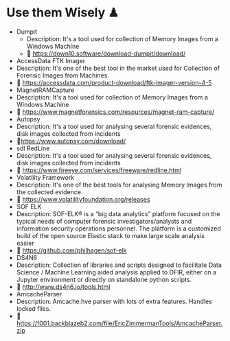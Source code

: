 # Use them Wisely ♟
* Dumpit 
  * Description: It's a tool used for collection of Memory Images from a Windows Machine
  * 🔗 https://down10.software/download-dumpit/download/
* AccessData FTK Imager 
 * Description: It's one of the best tool in the market used for Collection of Forensic Images from Machines.
 * 🔗 https://accessdata.com/product-download/ftk-imager-version-4-5
* MagnetRAMCapture 
 * Description: It's a tool used for collection of Memory Images from a Windows Machine
 * 🔗 https://www.magnetforensics.com/resources/magnet-ram-capture/
* Autopsy
 *  Description: It's a tool used for analysing several forensic evidences, disk images collected from incidents
 * 🔗https://www.autopsy.com/download/
* sdl RedLine
 *  Description: It's a tool used for analysing several forensic evidences, disk images collected from incidents
 * 🔗 https://www.fireeye.com/services/freeware/redline.html
* Volatility Framework 
 *  Description: It's one of the best tools for analysing Memory Images from the collected evidence.
 * 🔗 https://www.volatilityfoundation.org/releases
* SOF ELK
 * Description: SOF-ELK® is a “big data analytics” platform focused on the typical needs of computer forensic investigators/analysts and information security operations personnel. The platform is a customized build of the open source Elastic stack to make large scale analysis easier 
 * 🔗 https://github.com/philhagen/sof-elk
* DS4N6
 * Description: Collection of libraries and scripts designed to facilitate Data Science / Machine Learning aided analysis applied to DFIR, either on a Jupyter environment or directly on standalone python scripts.
 * 🔗 http://www.ds4n6.io/tools.html
* AmcacheParser
 * Description: Amcache.hve parser with lots of extra features. Handles locked files.
 * 🔗 https://f001.backblazeb2.com/file/EricZimmermanTools/AmcacheParser.zip

